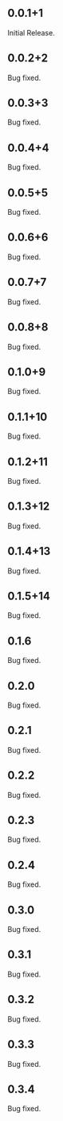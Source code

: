## 0.0.1+1
Initial Release.

## 0.0.2+2
Bug fixed.

## 0.0.3+3
Bug fixed.

## 0.0.4+4
Bug fixed.

## 0.0.5+5
Bug fixed.

## 0.0.6+6
Bug fixed.

## 0.0.7+7
Bug fixed.

## 0.0.8+8
Bug fixed.

## 0.1.0+9
Bug fixed.

## 0.1.1+10
Bug fixed.

## 0.1.2+11
Bug fixed.

## 0.1.3+12
Bug fixed.

## 0.1.4+13
Bug fixed.

## 0.1.5+14
Bug fixed.

## 0.1.6
Bug fixed.

## 0.2.0
Bug fixed.

## 0.2.1
Bug fixed.

## 0.2.2
Bug fixed.

## 0.2.3
Bug fixed.

## 0.2.4
Bug fixed.

## 0.3.0
Bug fixed.

## 0.3.1
Bug fixed.

## 0.3.2
Bug fixed.

## 0.3.3
Bug fixed.

## 0.3.4
Bug fixed.
